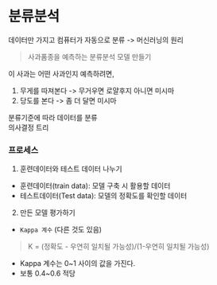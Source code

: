 # 분류분석
데이터만 가지고 컴퓨터가 자동으로 분류 -> 머신러닝의 원리   

> 사과품종을 예측하는 분류분석 모델 만들기   

이 사과는 어떤 사과인지 예측하려면,
   
1. 무게를 따져본다 -> 무거우면 로얄후지 아니면 미시마   
2. 당도를 본다 -> 좀 더 달면 미시마   

분류기준에 따라 데이터를 분류   
의사결정 트리

### 프로세스
1. 훈련데이터와 테스트 데이터 나누기
- 훈련데이터(train data): 모델 구축 시 활용할 데이터
- 테스트데이터(Test data): 모델의 정확도를 확인할 데이터

2. 만든 모델 평가하기
- `Kappa 계수` (다른 것도 있음)
> K = (정확도 - 우연히 일치될 가능성)/(1-우연히 일치될 가능성)

- Kappa 계수는 0~1 사이의 값을 가진다.
- 보통 0.4~0.6 적당 


       

